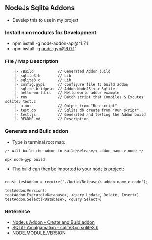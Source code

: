 ## NodeJs Sqlite Addons

* Develop this to use in my project

### Install npm modules for Development

* npm install -g node-addon-api@^1.7.1
* npm install -g node-gyp@6.0.1"

### File / Map Description

```
    |- /Build           // Generated Addon build
    |- sqlite3.h        // Lib
    |- sqlite3.c        // Lib
    |- config.gypi      // Configure file to build addon
    |- sqlite-bridge.cc // Addon NodeJS <-> Sqlite
    |- hello-world.cc   // Hello world addon example
    |- run              // Batch script that Compiles & Excutes sqlite3 test.c
    |- a.out            // Output from "Run script"
    |- test.db          // Sqlite db create from "Run script"
    |- test.js          // Generated and testing the Addon build
    |- README.md        // Description

```

### Generate and Build addon

* Type in terminal root map:

```
/* Will build the Addon in Build/Release/< addon-name >.node */

npx node-gyp build

```

* The build can then be imported to your node js project:

```

const testAddon = require('./build/Release/< addon-name >.node');

testAddon.Version()
testAddon.Execute(<Database>, <query Update, Delete, Insert>)
testAddon.Select(<Database>, <query Select>)
```

### Reference

* [NodeJs Addon - Create and Build addon](https://nodejs.org/api/addons.html#addons_c_addons)
* [SQLite Amalgamation - sqlite3.cc sqlite3.h](https://www.sqlite.org/amalgamation.html)
* [NODE_MODULE_VERSION](https://github.com/nodejs/node/blob/main/doc/abi_version_registry.json)